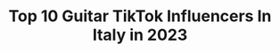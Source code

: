 ---
title: Top 10 Guitar TikTok Influencers In Italy in 2023
description: >-
  Find top guitar TikTok influencers in Italy in 2023. Most popular hashtags: #music #guitar #perte #fyp.
platform: TikTok
hits: 24
text_top: Identify the top-rated TikTok profiles on inBeat.
text_bottom: Our search engine holds 24 TikTok influencers like this in Italy for you to contact.
profiles:
  - username: "_twinsquad_official"
    fullname: >-
      Alice_and_Sara
    bio: >-
      ⚡TwinSquad⚡ Artists 🇮🇹🎨 Lvl.18♀️ Sweet but psycho😈 Guitarists🎸 Cosplayers🤡
    location: "Italy"
    followers: 37100
    engagement: 2272
    commentsToLikes: 0.028904
    id: ckbbgerz8539g0j23qo2g7067
    verified: false
    hashtags: "#fanart, #fyp, #like4llike, #duet"
  - username: "simonasansovini"
    fullname: >-
      Simona Sansovini
    bio: >-
      Guitarist 🎸🇮🇹
    location: "Italy"
    followers: 39700
    engagement: 1037
    commentsToLikes: 0.035613
    id: ck9ekj4wp6orm0j78b8cglo18
    verified: false
    hashtags: "#blues, #femaleguitarist, #guitar, #guitarist"
  - username: "fedesixstring"
    fullname: >-
      Federico Cartello
    bio: >-
      I play the 🎸 Follow me on Instagram for more videos !
    location: "Italy"
    followers: 3491
    engagement: 858
    commentsToLikes: 0.039213
    id: ck9gtx5wkopxw0j78u380gexu
    verified: false
    hashtags: "#hardrock, #guitarsolo, #gunsnroses, #ledzeppelin"
  - username: "rebygnesi"
    fullname: >-
      ECLETTICA
    bio: >-
      piccola sciatrice fiorentina innamorata del canto e della sua 🎸🎢
    location: "Italy"
    followers: 42300
    engagement: 1893
    commentsToLikes: 0.011443
    id: ckc7zozpa1e0p0j23hjtitsuv
    verified: false
    hashtags: "#neiperte, #fyp, #singing, #perte"
  - username: "giomustacchi"
    fullname: >-
      Gio Mustacchi
    bio: >-
      📍From Palermo, Live in Brianza!🇮🇹 🥓 Ricette CROCCANTI e comicità BECERA 🐐💨
    location: "Italy"
    followers: 17800
    engagement: 1458
    commentsToLikes: 0.070800
    id: ckafu31548jv20i78c89d1mp7
    verified: false
    hashtags: "#festaincasa, #ricetteveloci, #comeinunfilm, #verochef"
  - username: "simon_evans"
    fullname: >-
      SIMON EVANS
    bio: >-
      15 y/o musician/artist
    location: "Italy"
    followers: 23700
    engagement: 1710
    commentsToLikes: 0.038413
    id: ckb8ya7cbdhcm0j238mpeid0d
    verified: false
    hashtags: "#foryou, #music, #lesbian, #neiperte"
  - username: "ariipalazzetti"
    fullname: >-
      Arianna Palazzetti
    bio: >-
      canto sempre
    location: "Italy"
    followers: 13500
    engagement: 1280
    commentsToLikes: 0.034841
    id: ck8tueaczshx80j78bxc7sdbl
    verified: false
    hashtags: "#music, #italy, #ladygaga, #sing"
  - username: "nicola.romolo"
    fullname: >-
      Nicola
    bio: >-
      CEO of 🏀🏀💢 20 yo🍫 Rome🇮🇹 Road to 150k🔒
    location: "Italy"
    followers: 134000
    engagement: 1498
    commentsToLikes: 0.021350
    id: ckdbc27416lyp0j238o3tkrm1
    verified: false
    hashtags: "#virale, #opponightmode, #duetto, #viral"
  - username: "giorgiovanniofficial"
    fullname: >-
      Giorgio Vanni
    bio: >-
      🏴‍☠️CIURMA🏴‍☠️ Benvenuti sull’account ufficiale del Capitano!
    location: "Italy"
    followers: 18800
    engagement: 1071
    commentsToLikes: 0.020510
    id: cka6oq6ckgioj0i7847ul87pp
    verified: false
    hashtags: "#pervoi, #perte, #dragonball, #youtube"
  - username: "simoprax"
    fullname: >-
      Simone Cretti
    bio: >-
      ciao, faccio cose
    location: "Italy"
    followers: 7164
    engagement: 550
    commentsToLikes: 0.090503
    id: ckcejyqdvt2ej0j23oxyk0ho3
    verified: false
    hashtags: "#foryoupage, #quarantena, #iorestoacasa, #italy"
---